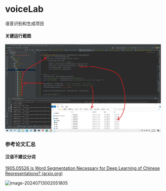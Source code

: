 # voiceLab
语音识别和生成项目



#### 关键运行截图

![image-20240713132715827](./assets/image-20240713132715827.png)



### 参考论文汇总

#### 汉语不建议分词

[1905.05526 Is Word Segmentation Necessary for Deep Learning of Chinese Representations? (arxiv.org)](https://ar5iv.labs.arxiv.org/html/1905.05526)

![image-20240713002051805](./assets/image-20240713002051805.png)

#### 

